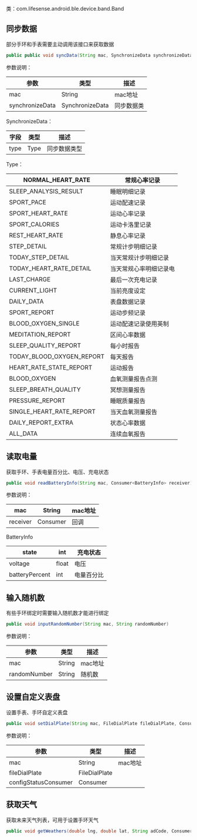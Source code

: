类：com.lifesense.android.ble.device.band.Band
<a name="cXt4e"></a>
## 同步数据
部分手环和手表需要主动调用该接口来获取数据
```java
public public void syncData(String mac, SynchronizeData synchronizeData)
```
参数说明：

| 参数 | 类型 | 描述 |
| --- | --- | --- |
| mac | String | mac地址 |
| synchronizeData | SynchronizeData | 同步数据类 |

SynchronizeData：

| 字段 | 类型 | 描述 |
| --- | --- | --- |
| type | Type | 同步数据类型 |

Type：

| NORMAL_HEART_RATE | 常规心率记录 |
| --- | --- |
| SLEEP_ANALYSIS_RESULT | 睡眠明细记录 |
| SPORT_PACE | 运动配速记录 |
| SPORT_HEART_RATE | 运动心率记录 |
| SPORT_CALORIES | 运动卡洛里记录 |
| REST_HEART_RATE | 静息心率记录 |
| STEP_DETAIL | 常规计步明细记录 |
| TODAY_STEP_DETAIL | 当天常规计步明细记录 |
| TODAY_HEART_RATE_DETAIL | 当天常规心率明细记录电 |
| LAST_CHARGE | 最后一次充电记录 |
| CURRENT_LIGHT | 当前亮度设定 |
| DAILY_DATA | 表盘数据记录 |
| SPORT_REPORT | 运动步频记录 |
| BLOOD_OXYGEN_SINGLE | 运动配速记录使用英制 |
| MEDITATION_REPORT | 区间心率数据 |
| SLEEP_QUALITY_REPORT | 每小时报告 |
| TODAY_BLOOD_OXYGEN_REPORT | 每天报告 |
| HEART_RATE_STATE_REPORT | 运动报告 |
| BLOOD_OXYGEN | 血氧测量报告点测 |
| SLEEP_BREATH_QUALITY | 冥想测量报告 |
| PRESSURE_REPORT | 睡眠质量报告 |
| SINGLE_HEART_RATE_REPORT | 当天血氧测量报告 |
| DAILY_REPORT_EXTRA | 状态心率数据 |
| ALL_DATA | 连续血氧报告 |

<a name="m7SMF"></a>
## 读取电量
获取手环、手表电量百分比、电压、充电状态
```java
public void readBatteryInfo(String mac, Consumer<BatteryInfo> receiver)
```
参数说明：

| mac | String | mac地址 |
| --- | --- | --- |
| receiver | Consumer<BtteryInfo> | 回调 |

BatteryInfo

| state | int | 充电状态 |
| --- | --- | --- |
| voltage | float | 电压 |
| batteryPercent | int | 电量百分比 |

<a name="OsxCG"></a>
## 输入随机数
有些手环绑定时需要输入随机数才能进行绑定
```java
public void inputRandomNumber(String mac, String randomNumber)
```
参数说明：

| 参数 | 类型 | 描述 |
| --- | --- | --- |
| mac | String | mac地址 |
| randomNumber | String | 随机数 |

<a name="BafzT"></a>
## 设置自定义表盘
设置手表、手环自定义表盘
```java
public void setDialPlate(String mac, FileDialPlate fileDialPlate, Consumer<ConfigStatus> configStatusConsumer)
```
参数说明：

| 参数 | 类型 | 描述 |
| --- | --- | --- |
| mac | String | mac地址 |
| fileDialPlate | FileDialPlate |  |
| configStatusConsumer | Consumer<ConfigStatus> |  |

<a name="wqReA"></a>
## 获取天气
获取未来天气列表，可用于设置手环天气
```java
public void getWeathers(double lng, double lat, String adCode, Consumer<Weathers> receiver)
```

